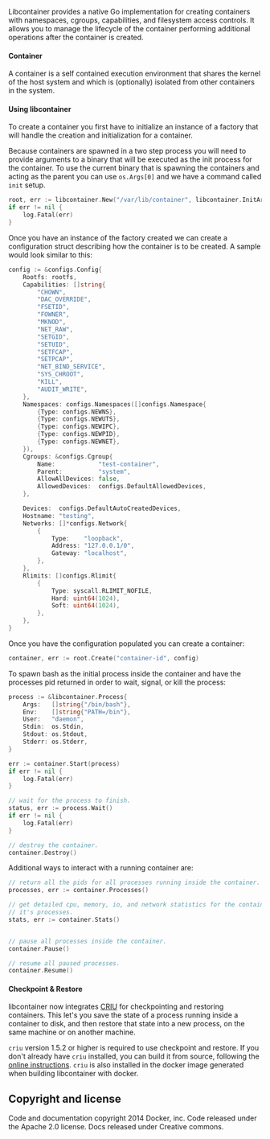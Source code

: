 Libcontainer provides a native Go implementation for creating containers
with namespaces, cgroups, capabilities, and filesystem access controls.
It allows you to manage the lifecycle of the container performing additional operations
after the container is created.


#### Container
A container is a self contained execution environment that shares the kernel of the
host system and which is (optionally) isolated from other containers in the system.

#### Using libcontainer

To create a container you first have to initialize an instance of a factory
that will handle the creation and initialization for a container.

Because containers are spawned in a two step process you will need to provide
arguments to a binary that will be executed as the init process for the container.
To use the current binary that is spawning the containers and acting as the parent
you can use `os.Args[0]` and we have a command called `init` setup.

```go
root, err := libcontainer.New("/var/lib/container", libcontainer.InitArgs(os.Args[0], "init"))
if err != nil {
    log.Fatal(err)
}
```

Once you have an instance of the factory created we can create a configuration
struct describing how the container is to be created.  A sample would look similar to this:

```go
config := &configs.Config{
    Rootfs: rootfs,
    Capabilities: []string{
        "CHOWN",
        "DAC_OVERRIDE",
        "FSETID",
        "FOWNER",
        "MKNOD",
        "NET_RAW",
        "SETGID",
        "SETUID",
        "SETFCAP",
        "SETPCAP",
        "NET_BIND_SERVICE",
        "SYS_CHROOT",
        "KILL",
        "AUDIT_WRITE",
    },
    Namespaces: configs.Namespaces([]configs.Namespace{
        {Type: configs.NEWNS},
        {Type: configs.NEWUTS},
        {Type: configs.NEWIPC},
        {Type: configs.NEWPID},
        {Type: configs.NEWNET},
    }),
    Cgroups: &configs.Cgroup{
        Name:            "test-container",
        Parent:          "system",
        AllowAllDevices: false,
        AllowedDevices:  configs.DefaultAllowedDevices,
    },

    Devices:  configs.DefaultAutoCreatedDevices,
    Hostname: "testing",
    Networks: []*configs.Network{
        {
            Type:    "loopback",
            Address: "127.0.0.1/0",
            Gateway: "localhost",
        },
    },
    Rlimits: []configs.Rlimit{
        {
            Type: syscall.RLIMIT_NOFILE,
            Hard: uint64(1024),
            Soft: uint64(1024),
        },
    },
}
```

Once you have the configuration populated you can create a container:

```go
container, err := root.Create("container-id", config)
```

To spawn bash as the initial process inside the container and have the
processes pid returned in order to wait, signal, or kill the process:

```go
process := &libcontainer.Process{
    Args:   []string{"/bin/bash"},
    Env:    []string{"PATH=/bin"},
    User:   "daemon",
    Stdin:  os.Stdin,
    Stdout: os.Stdout,
    Stderr: os.Stderr,
}

err := container.Start(process)
if err != nil {
    log.Fatal(err)
}

// wait for the process to finish.
status, err := process.Wait()
if err != nil {
    log.Fatal(err)
}

// destroy the container.
container.Destroy()
```

Additional ways to interact with a running container are:

```go
// return all the pids for all processes running inside the container.
processes, err := container.Processes()

// get detailed cpu, memory, io, and network statistics for the container and
// it's processes.
stats, err := container.Stats()


// pause all processes inside the container.
container.Pause()

// resume all paused processes.
container.Resume()
```


#### Checkpoint & Restore

libcontainer now integrates [CRIU](http://criu.org/) for checkpointing and restoring containers.
This let's you save the state of a process running inside a container to disk, and then restore
that state into a new process, on the same machine or on another machine.

`criu` version 1.5.2 or higher is required to use checkpoint and restore.
If you don't already  have `criu` installed, you can build it from source, following the
[online instructions](http://criu.org/Installation). `criu` is also installed in the docker image
generated when building libcontainer with docker.


## Copyright and license

Code and documentation copyright 2014 Docker, inc. Code released under the Apache 2.0 license.
Docs released under Creative commons.

